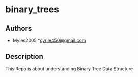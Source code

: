 # binary\_trees

## Authors
* Myles2005
*cyrile450@gmail.com

## Description
This Repo is about understanding Binary Tree Data Structure


